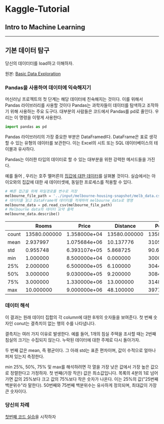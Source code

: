 # Kaggle-Tutorial
## Intro to Machine Learning
***
## 기본 데이터 탐구
당신의 데이터터를 load하고 이해하자.

원본: [Basic Data Exploration](https://www.kaggle.com/dansbecker/basic-data-exploration)

### Pandas을 사용하여 데이터에 익숙해지기

머신러닝 프로젝트의 첫 단계는 해당 데이터에 친숙해지는 것이다. 
이를 위해서 Pandas 라이브러리를 사용할 것이다
Pandas는 과학자들이 데이터를 탐색하고 조작하기 위해 사용하는 주요 도구다. 
대부분의 사람들은 코드에서 Pandas를 pd로 줄인다. 우리는 이 명령을 이렇게 사용한다.

```python
import pandas as pd
```

Pandas 라이브러리의 가장 중요한 부분은 DataFramedl다. 
DataFrame은 표로 생각할 수 있는 유형의 데이터를 보관한다. 
이는 Excel의 시트 또는 SQL 데이터베이스의 테이블과 유사하다.

Pandas는 이러한 타입의 데이터로 할 수 있는 대부분을 위한 강력한 메서드들을 가진다.

예를 들어 , 우리는 호주 멜머른의 [집값에 대한 데이터](https://www.kaggle.com/dansbecker/melbourne-housing-snapshot)를 살펴볼 것이다.
실습에서는 아이오와의 집값에 대한 새 데이터셋에, 동일한 프로세스를 적용할 수 있다.

```python
# 빠른 접근을 위해 파일경로를 변수로 저장
melbourne_file_path = '../input/melbourne-housing-snapshot/melb_data.csv'
# 데이터를 읽고 DataFrame에 데이터를 적재하여 melbourne_data로 명명
melbourne_data = pd.read_csv(melbourne_file_path) 
# Melbourne data의 데이터 요약 출력
melbourne_data.describe()
```


|       | Rooms        | Price        | Distance     | Postcode     | Bedroom2     | Bathroom     | Car          | Landsize      | BuildingArea | YearBuilt   | Lattitude    | Longtitude   | Propertycount |
|-------|--------------|--------------|--------------|--------------|--------------|--------------|--------------|---------------|--------------|-------------|--------------|--------------|---------------|
| count | 13580.000000 | 1.358000e+04 | 13580.000000 | 13580.000000 | 13580.000000 | 13580.000000 | 13518.000000 | 13580.000000  | 7130.000000  | 8205.000000 | 13580.000000 | 13580.000000 | 13580.000000  |
| mean  | 2.937997     | 1.075684e+06 | 10.137776    | 3105.301915  | 2.914728     | 1.534242     | 1.610075     | 558.416127    | 151.967650   | 1964.684217 | -37.809203   | 144.995216   | 7454.417378   |
| std   | 0.955748     | 6.393107e+05 | 5.868725     | 90.676964    | 0.965921     | 0.691712     | 0.962634     | 3990.669241   | 541.014538   | 37.273762   | 0.079260     | 0.103916     | 4378.581772   |
| min   | 1.000000     | 8.500000e+04 | 0.000000     | 3000.000000  | 0.000000     | 0.000000     | 0.000000     | 0.000000      | 0.000000     | 1196.000000 | -38.182550   | 144.431810   | 249.000000    |
| 25%   | 2.000000     | 6.500000e+05 | 6.100000     | 3044.000000  | 2.000000     | 1.000000     | 1.000000     | 177.000000    | 93.000000    | 1940.000000 | -37.856822   | 144.929600   | 4380.000000   |
| 50%   | 3.000000     | 9.030000e+05 | 9.200000     | 3084.000000  | 3.000000     | 1.000000     | 2.000000     | 440.000000    | 126.000000   | 1970.000000 | -37.802355   | 145.000100   | 6555.000000   |
| 75%   | 3.000000     | 1.330000e+06 | 13.000000    | 3148.000000  | 3.000000     | 2.000000     | 2.000000     | 651.000000    | 174.000000   | 1999.000000 | -37.756400   | 145.058305   | 10331.000000  |
| max   | 10.000000    | 9.000000e+06 | 48.100000    | 3977.000000  | 20.000000    | 8.000000     | 10.000000    | 433014.000000 | 44515.000000 | 2018.000000 | -37.408530   | 145.526350   | 21650.000000  |


### 데이터 해석
이 결과는 원래 데이터 집합의 각 column에 대한 8개의 숫자들을 보여준다.
첫 번째 숫자인 conut는 결측치이 없는 행의 수를 나타냅니다.

결측치는 여러 가지 이유로 발생한다. 
예를 들어, 1개의 침실 주택을 조사할 때는 2번째 침실의 크기는 수집되지 않는다. 
누락된 데이터에 대한 주제로 다시 돌아가자.

두 번째 값은 mean, 즉 평균이다. 그 아래 std는 표준 편차이며, 값이 수적으로 얼마나 퍼져 있는지 측정한다.

min 25%, 50%, 75% 및 max를 해석하려면 각 열을 가장 낮은 값에서 가장 높은 값으로 정렬한다고 가정하자. 
첫 번째(가장 작은) 값은 최소값입니다. 
목록의 4분의 1로 넘어가면 값의 25%보다 크고 값의 75%보다 작은 숫자가 나온다. 
이는 25%의 값("25번째 백분위수"라 말한다). 
50번째와 75번째 백분위수는 유사하게 정의되며, 최대값이 가장 큰 숫자이다.

### 당신의 차례
[첫번째 코드 실습](exercise-explore-your-data.ipynb)을 시작하자